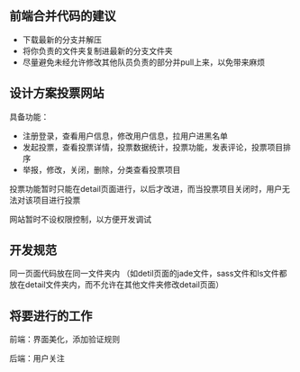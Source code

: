## 前端合并代码的建议
  * 下载最新的分支并解压
  * 将你负责的文件夹复制进最新的分支文件夹
  * 尽量避免未经允许修改其他队员负责的部分并pull上来，以免带来麻烦

## 设计方案投票网站 ##

具备功能：
  * 注册登录，查看用户信息，修改用户信息，拉用户进黑名单
  * 发起投票，查看投票详情，投票数据统计，投票功能，发表评论，投票项目排序
  * 举报，修改，关闭，删除，分类查看投票项目


投票功能暂时只能在detail页面进行，以后才改进，而当投票项目关闭时，用户无法对该项目进行投票

网站暂时不设权限控制，以方便开发调试

## 开发规范 ##
同一页面代码放在同一文件夹内
（如detil页面的jade文件，sass文件和ls文件都放在detail文件夹内，而不允许在其他文件夹修改detail页面）

## 将要进行的工作 ##
前端：界面美化，添加验证规则

后端：用户关注

